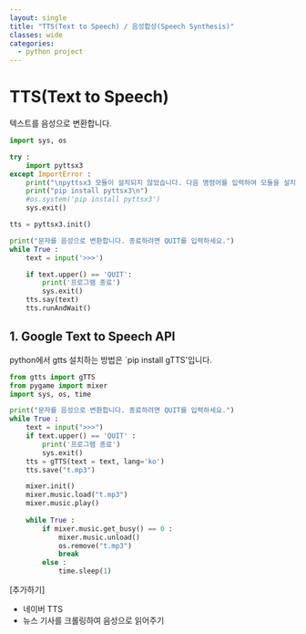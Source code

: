 ```yaml
---
layout: single
title: "TTS(Text to Speech) / 음성합성(Speech Synthesis)"
classes: wide
categories:
  - python project
---
```



# TTS(Text to Speech)  

텍스트를 음성으로 변환합니다. 

```python
import sys, os

try :
    import pyttsx3
except ImportError :
    print("\npyttsx3 모듈이 설치되지 않았습니다. 다음 명령어를 입력하여 모듈을 설치해 주세요.")
    print("pip install pyttsx3\n")
    #os.system('pip install pyttsx3')
    sys.exit()

tts = pyttsx3.init()

print("문자를 음성으로 변환합니다. 종료하려면 QUIT를 입력하세요.")
while True :
    text = input('>>>')

    if text.upper() == 'QUIT':
        print('프로그램 종료')
        sys.exit()
    tts.say(text)
    tts.runAndWait()
```
## 1. Google Text to Speech API
python에서 gtts 설치하는 방법은 `pip install gTTS'입니다.  

```python
from gtts import gTTS
from pygame import mixer
import sys, os, time

print("문자를 음성으로 변환합니다. 종료하려면 QUIT를 입력하세요.")
while True :
    text = input(">>>")
    if text.upper() == 'QUIT' :
        print('프로그램 종료')
        sys.exit()
    tts = gTTS(text = text, lang='ko')
    tts.save("t.mp3")

    mixer.init()
    mixer.music.load("t.mp3")
    mixer.music.play()
    
    while True :
        if mixer.music.get_busy() == 0 :
            mixer.music.unload()
            os.remove("t.mp3")
            break
        else :
            time.sleep(1)
```

[추가하기]
+ 네이버 TTS
+ 뉴스 기사를 크롤링하여 음성으로 읽어주기
